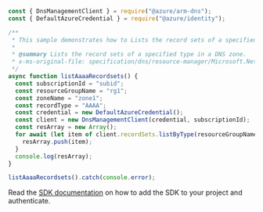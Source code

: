 ```javascript
const { DnsManagementClient } = require("@azure/arm-dns");
const { DefaultAzureCredential } = require("@azure/identity");

/**
 * This sample demonstrates how to Lists the record sets of a specified type in a DNS zone.
 *
 * @summary Lists the record sets of a specified type in a DNS zone.
 * x-ms-original-file: specification/dns/resource-manager/Microsoft.Network/stable/2018-05-01/examples/ListAAAARecordset.json
 */
async function listAaaaRecordsets() {
  const subscriptionId = "subid";
  const resourceGroupName = "rg1";
  const zoneName = "zone1";
  const recordType = "AAAA";
  const credential = new DefaultAzureCredential();
  const client = new DnsManagementClient(credential, subscriptionId);
  const resArray = new Array();
  for await (let item of client.recordSets.listByType(resourceGroupName, zoneName, recordType)) {
    resArray.push(item);
  }
  console.log(resArray);
}

listAaaaRecordsets().catch(console.error);
```

Read the [SDK documentation](https://github.com/Azure/azure-sdk-for-js/blob/%40azure%2Farm-dns_5.0.1/sdk/dns/arm-dns/README.md) on how to add the SDK to your project and authenticate.
